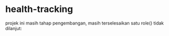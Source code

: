  # health-tracking 
projek ini masih tahap pengembangan, masih terselesaikan satu role() tidak dilanjut:
